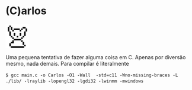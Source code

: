 # (C)arlos

![Carlos](https://github.com/AnotherProgrammerrr/carlos/blob/main/carlos.png?raw=true)

Uma pequena tentativa de fazer alguma coisa em C.
Apenas por diversão mesmo, nada demais.
Para compilar é literalmente

```
$ gcc main.c -o Carlos -O1 -Wall  -std=c11 -Wno-missing-braces -L ./lib/ -lraylib -lopengl32 -lgdi32 -lwinmm -mwindows
```
